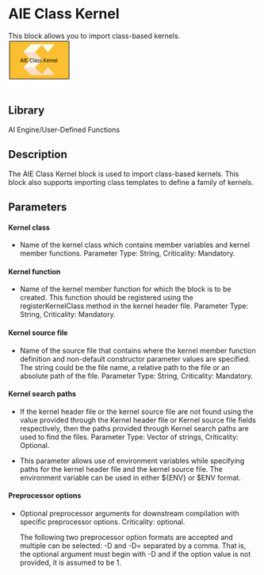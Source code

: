 # AIE Class Kernel

This block allows you to import class-based kernels.  
![](./Images/block.png)  

## Library

AI Engine/User-Defined Functions

## Description

The AIE Class Kernel block is used to import class-based kernels. This
block also supports importing class templates to define a family of
kernels.

## Parameters

#### Kernel class
* Name of the kernel class which contains member variables and kernel member functions. Parameter Type: String, Criticality: Mandatory.

#### Kernel function
* Name of the kernel member function for which the block is to be created. This function should be registered using the registerKernelClass method in the kernel header file. Parameter Type: String, Criticality: Mandatory.

#### Kernel source file
* Name of the source file that contains where the kernel member function definition and non-default constructor parameter values are specified.
The string could be the file name, a relative path to the file or an absolute path of the file. Parameter Type: String, Criticality: Mandatory.

#### Kernel search paths
* If the kernel header file or the kernel source file are not found using the value provided through the Kernel header file or Kernel source file fields respectively, then the paths provided through Kernel search paths are used to find the files. Parameter Type: Vector of strings, Criticality: Optional.

* This parameter allows use of environment variables while specifying paths for the kernel header file and the kernel source file. The environment variable can be used in either ${ENV} or $ENV format.

#### Preprocessor options
* Optional preprocessor arguments for downstream compilation with specific preprocessor options. Criticality: optional.

  The following two preprocessor option formats are accepted and multiple can be selected: -D<name> and -D<name>=<definition> separated by a comma. That is, the optional argument must begin with -D and if the option <definition> value is not provided, it is assumed to be 1.
